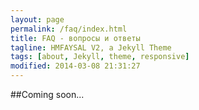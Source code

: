 ```yaml
---
layout: page
permalink: /faq/index.html
title: FAQ - вопросы и ответы
tagline: HMFAYSAL V2, a Jekyll Theme
tags: [about, Jekyll, theme, responsive]
modified: 2014-03-08 21:31:27
---
```


##Coming soon...